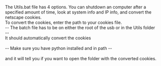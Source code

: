 The Utils.bat file has 4 options. You can shutdown an computer after a specified amount of time, look at system info and IP info, and convert the netscape cookies.
<br>
To convert the cookies, enter the path to your cookies file. 
<br> 
-- The batch file has to be on either the root of the usb or in the Utils folder --
<br>
It should automatically convert the cookies 
<br>
<br>
-- Make sure you have python installed and in path --
<br>
<br>
and it will tell you if you want to open the folder with the converted cookies.
